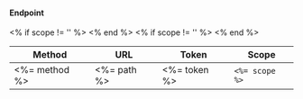 #### Endpoint

<table class='table table-striped' style="width: auto">
    <thead>
        <tr>
            <th width="">Method</th>
            <th width="">URL</th>
            <th width="">Token</th>
            <% if scope != '' %>
                <th>Scope</th>
            <% end %>
        </tr>
    </thead>
    <tbody>
        <tr>
            <td><span class="label label-<%= method %>"><%= method %></span></td>
            <td><%= path %></td>
            <td><%= token %></td>
            <% if scope != '' %>
                <td><code><%= scope %></code></td>
            <% end %>
        </tr>
    </tbody>
</table>